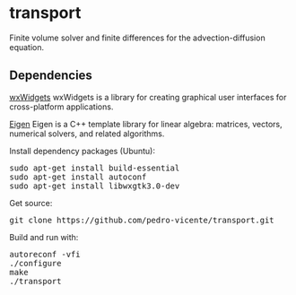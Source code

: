 # transport
Finite volume solver and finite differences for the advection-diffusion equation.

Dependencies
------------

[wxWidgets](https://www.wxwidgets.org/)
wxWidgets is a library for creating graphical user interfaces for cross-platform applications.


[Eigen](http://eigen.tuxfamily.org/index.php?title=Main_Page)
Eigen is a C++ template library for linear algebra: matrices, vectors, numerical solvers, and related algorithms.

Install dependency packages (Ubuntu):
<pre>
sudo apt-get install build-essential
sudo apt-get install autoconf
sudo apt-get install libwxgtk3.0-dev
</pre>

Get source:
<pre>
git clone https://github.com/pedro-vicente/transport.git
</pre>

Build and run with:
<pre>
autoreconf -vfi
./configure
make
./transport
</pre>


